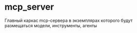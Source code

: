 # mcp_server
Главный каркас mcp-сервера в экземплярах которого будут размещаться модели, инструменты, агенты

